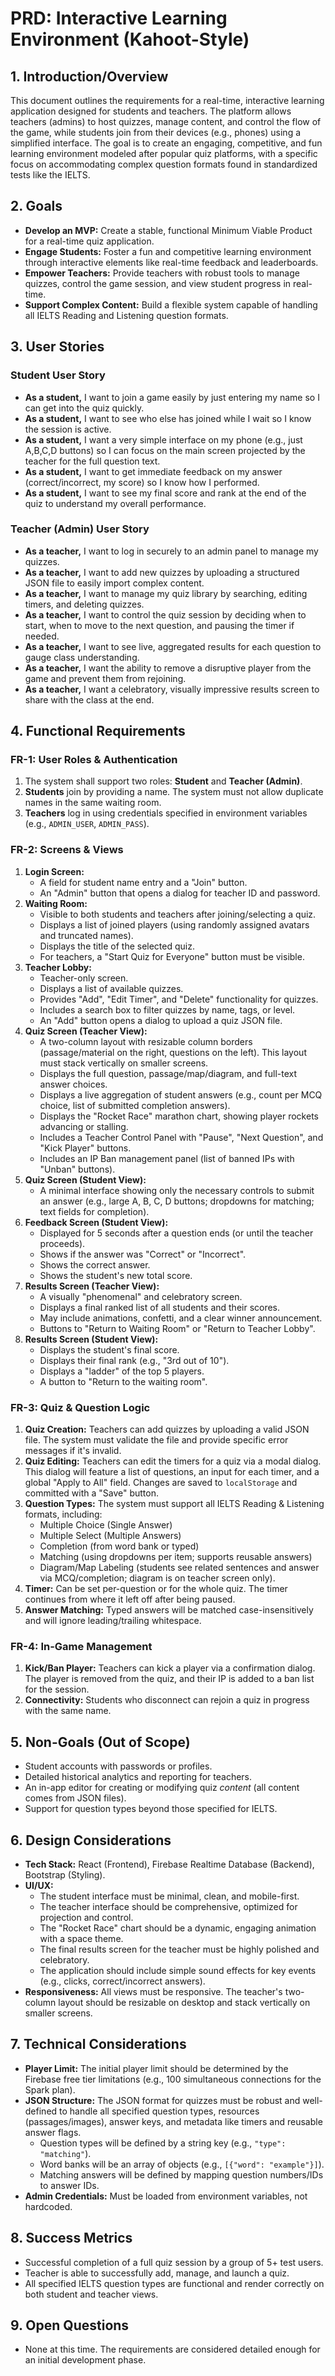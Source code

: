 # PRD: Interactive Learning Environment (Kahoot-Style)

## 1. Introduction/Overview

This document outlines the requirements for a real-time, interactive learning application designed for students and teachers. The platform allows teachers (admins) to host quizzes, manage content, and control the flow of the game, while students join from their devices (e.g., phones) using a simplified interface. The goal is to create an engaging, competitive, and fun learning environment modeled after popular quiz platforms, with a specific focus on accommodating complex question formats found in standardized tests like the IELTS.

## 2. Goals

*   **Develop an MVP:** Create a stable, functional Minimum Viable Product for a real-time quiz application.
*   **Engage Students:** Foster a fun and competitive learning environment through interactive elements like real-time feedback and leaderboards.
*   **Empower Teachers:** Provide teachers with robust tools to manage quizzes, control the game session, and view student progress in real-time.
*   **Support Complex Content:** Build a flexible system capable of handling all IELTS Reading and Listening question formats.

## 3. User Stories

### Student User Story

*   **As a student,** I want to join a game easily by just entering my name so I can get into the quiz quickly.
*   **As a student,** I want to see who else has joined while I wait so I know the session is active.
*   **As a student,** I want a very simple interface on my phone (e.g., just A,B,C,D buttons) so I can focus on the main screen projected by the teacher for the full question text.
*   **As a student,** I want to get immediate feedback on my answer (correct/incorrect, my score) so I know how I performed.
*   **As a student,** I want to see my final score and rank at the end of the quiz to understand my overall performance.

### Teacher (Admin) User Story

*   **As a teacher,** I want to log in securely to an admin panel to manage my quizzes.
*   **As a teacher,** I want to add new quizzes by uploading a structured JSON file to easily import complex content.
*   **As a teacher,** I want to manage my quiz library by searching, editing timers, and deleting quizzes.
*   **As a teacher,** I want to control the quiz session by deciding when to start, when to move to the next question, and pausing the timer if needed.
*   **As a teacher,** I want to see live, aggregated results for each question to gauge class understanding.
*   **As a teacher,** I want the ability to remove a disruptive player from the game and prevent them from rejoining.
*   **As a teacher,** I want a celebratory, visually impressive results screen to share with the class at the end.

## 4. Functional Requirements

### FR-1: User Roles & Authentication
1.  The system shall support two roles: **Student** and **Teacher (Admin)**.
2.  **Students** join by providing a name. The system must not allow duplicate names in the same waiting room.
3.  **Teachers** log in using credentials specified in environment variables (e.g., `ADMIN_USER`, `ADMIN_PASS`).

### FR-2: Screens & Views
1.  **Login Screen:**
    *   A field for student name entry and a "Join" button.
    *   An "Admin" button that opens a dialog for teacher ID and password.
2.  **Waiting Room:**
    *   Visible to both students and teachers after joining/selecting a quiz.
    *   Displays a list of joined players (using randomly assigned avatars and truncated names).
    *   Displays the title of the selected quiz.
    *   For teachers, a "Start Quiz for Everyone" button must be visible.
3.  **Teacher Lobby:**
    *   Teacher-only screen.
    *   Displays a list of available quizzes.
    *   Provides "Add", "Edit Timer", and "Delete" functionality for quizzes.
    *   Includes a search box to filter quizzes by name, tags, or level.
    *   An "Add" button opens a dialog to upload a quiz JSON file.
4.  **Quiz Screen (Teacher View):**
    *   A two-column layout with resizable column borders (passage/material on the right, questions on the left). This layout must stack vertically on smaller screens.
    *   Displays the full question, passage/map/diagram, and full-text answer choices.
    *   Displays a live aggregation of student answers (e.g., count per MCQ choice, list of submitted completion answers).
    *   Displays the "Rocket Race" marathon chart, showing player rockets advancing or stalling.
    *   Includes a Teacher Control Panel with "Pause", "Next Question", and "Kick Player" buttons.
    *   Includes an IP Ban management panel (list of banned IPs with "Unban" buttons).
5.  **Quiz Screen (Student View):**
    *   A minimal interface showing only the necessary controls to submit an answer (e.g., large A, B, C, D buttons; dropdowns for matching; text fields for completion).
6.  **Feedback Screen (Student View):**
    *   Displayed for 5 seconds after a question ends (or until the teacher proceeds).
    *   Shows if the answer was "Correct" or "Incorrect".
    *   Shows the correct answer.
    *   Shows the student's new total score.
7.  **Results Screen (Teacher View):**
    *   A visually "phenomenal" and celebratory screen.
    *   Displays a final ranked list of all students and their scores.
    *   May include animations, confetti, and a clear winner announcement.
    *   Buttons to "Return to Waiting Room" or "Return to Teacher Lobby".
8.  **Results Screen (Student View):**
    *   Displays the student's final score.
    *   Displays their final rank (e.g., "3rd out of 10").
    *   Displays a "ladder" of the top 5 players.
    *   A button to "Return to the waiting room".

### FR-3: Quiz & Question Logic
1.  **Quiz Creation:** Teachers can add quizzes by uploading a valid JSON file. The system must validate the file and provide specific error messages if it's invalid.
2.  **Quiz Editing:** Teachers can edit the timers for a quiz via a modal dialog. This dialog will feature a list of questions, an input for each timer, and a global "Apply to All" field. Changes are saved to `localStorage` and committed with a "Save" button.
3.  **Question Types:** The system must support all IELTS Reading & Listening formats, including:
    *   Multiple Choice (Single Answer)
    *   Multiple Select (Multiple Answers)
    *   Completion (from word bank or typed)
    *   Matching (using dropdowns per item; supports reusable answers)
    *   Diagram/Map Labeling (students see related sentences and answer via MCQ/completion; diagram is on teacher screen only).
4.  **Timer:** Can be set per-question or for the whole quiz. The timer continues from where it left off after being paused.
5.  **Answer Matching:** Typed answers will be matched case-insensitively and will ignore leading/trailing whitespace.

### FR-4: In-Game Management
1.  **Kick/Ban Player:** Teachers can kick a player via a confirmation dialog. The player is removed from the quiz, and their IP is added to a ban list for the session.
2.  **Connectivity:** Students who disconnect can rejoin a quiz in progress with the same name.

## 5. Non-Goals (Out of Scope)

*   Student accounts with passwords or profiles.
*   Detailed historical analytics and reporting for teachers.
*   An in-app editor for creating or modifying quiz *content* (all content comes from JSON files).
*   Support for question types beyond those specified for IELTS.

## 6. Design Considerations

*   **Tech Stack:** React (Frontend), Firebase Realtime Database (Backend), Bootstrap (Styling).
*   **UI/UX:**
    *   The student interface must be minimal, clean, and mobile-first.
    *   The teacher interface should be comprehensive, optimized for projection and control.
    *   The "Rocket Race" chart should be a dynamic, engaging animation with a space theme.
    *   The final results screen for the teacher must be highly polished and celebratory.
    *   The application should include simple sound effects for key events (e.g., clicks, correct/incorrect answers).
*   **Responsiveness:** All views must be responsive. The teacher's two-column layout should be resizable on desktop and stack vertically on smaller screens.

## 7. Technical Considerations

*   **Player Limit:** The initial player limit should be determined by the Firebase free tier limitations (e.g., 100 simultaneous connections for the Spark plan).
*   **JSON Structure:** The JSON format for quizzes must be robust and well-defined to handle all specified question types, resources (passages/images), answer keys, and metadata like timers and reusable answer flags.
    *   Question types will be defined by a string key (e.g., `"type": "matching"`).
    *   Word banks will be an array of objects (e.g., `[{"word": "example"}]`).
    *   Matching answers will be defined by mapping question numbers/IDs to answer IDs.
*   **Admin Credentials:** Must be loaded from environment variables, not hardcoded.

## 8. Success Metrics

*   Successful completion of a full quiz session by a group of 5+ test users.
*   Teacher is able to successfully add, manage, and launch a quiz.
*   All specified IELTS question types are functional and render correctly on both student and teacher views.

## 9. Open Questions

*   None at this time. The requirements are considered detailed enough for an initial development phase.

